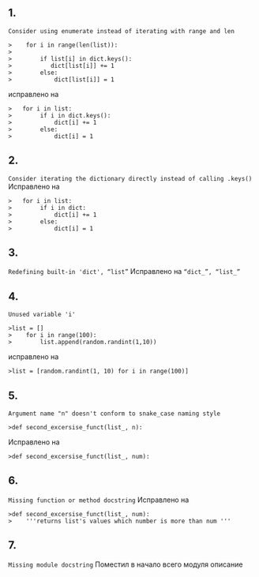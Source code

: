 ## 1.
`Consider using enumerate instead of iterating with range and len`
```
>    for i in range(len(list)):
>
>        if list[i] in dict.keys():
>           dict[list[i]] += 1
>        else:
>            dict[list[i]] = 1
```
исправлено на 
```
>   for i in list:
>        if i in dict.keys():
>            dict[i] += 1
>        else:
>            dict[i] = 1
```
## 2.	
`Consider iterating the dictionary directly instead of calling .keys()`
Исправлено на 
```
>   for i in list:
>        if i in dict:
>            dict[i] += 1
>        else:
>            dict[i] = 1
```
## 3.
`Redefining built-in 'dict', “list”`
Исправлено на `“dict_”, “list_”`

## 4.	
`Unused variable 'i'`
 ```
>list = []
>    for i in range(100):
>        list.append(random.randint(1,10))
```
исправлено на
```
>list = [random.randint(1, 10) for i in range(100)]
```

## 5.
`Argument name "n" doesn't conform to snake_case naming style`
```
>def second_excersise_funct(list_, n):
```
Исправлено на 
```
>def second_excersise_funct(list_, num):
```

## 6.
`Missing function or method docstring`
Исправлено на 

```
>def second_excersise_funct(list_, num):
>    '''returns list's values which number is more than num '''
```
## 7.	
`Missing module docstring`
Поместил в начало всего модуля описание


